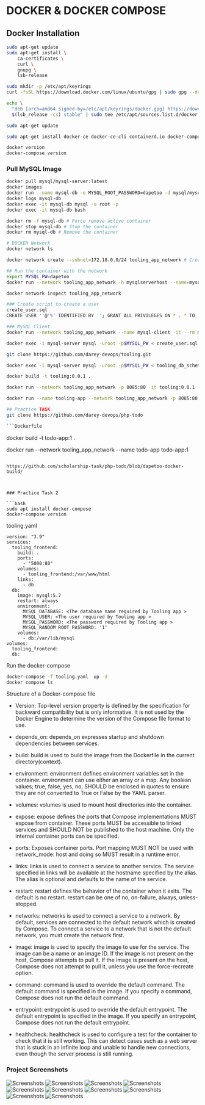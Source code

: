 # DOCKER &AMP; DOCKER COMPOSE

## Docker Installation

```bash
sudo apt-get update
sudo apt-get install \
    ca-certificates \
    curl \
    gnupg \
    lsb-release

sudo mkdir -p /etc/apt/keyrings
curl -fsSL https://download.docker.com/linux/ubuntu/gpg | sudo gpg --dearmor -o /etc/apt/keyrings/docker.gpg

echo \
  "deb [arch=amd64 signed-by=/etc/apt/keyrings/docker.gpg] https://download.docker.com/linux/ubuntu \
  $(lsb_release -cs) stable" | sudo tee /etc/apt/sources.list.d/docker.list > /dev/null

sudo apt-get update

sudo apt-get install docker-ce docker-ce-cli containerd.io docker-compose-plugin docker-compose

docker version
docker-compose version

```

### Pull MySQL Image

```bash
docker pull mysql/mysql-server:latest
docker images
docker run --name mysql-db -e MYSQL_ROOT_PASSWORD=dapetoo -d mysql/mysql-server:latest
docker logs mysql-db
docker exec -it mysql-db mysql -u root -p
docker exec -it mysql-db bash

docker rm -f mysql-db # Force remove active container
docker stop mysql-db # Stop the container
docker rm mysql-db # Remove the container

# DOCKER Network
docker network ls

docker network create --subnet=172.18.0.0/24 tooling_app_network # Create a network

## Run the container with the network
export MYSQL_PW=dapetoo
docker run --network tooling_app_network -h mysqlserverhost --name=mysql-server -e MYSQL_ROOT_PASSWORD=$MYSQL_PW  -d mysql/mysql-server:latest 

docker network inspect tooling_app_network

### Create script to create a user
create_user.sql
CREATE USER ''@'%' IDENTIFIED BY ''; GRANT ALL PRIVILEGES ON * . * TO ''@'%';

### MySQL Client
docker run --network tooling_app_network --name mysql-client -it --rm mysql mysql -h mysqlserverhost -u  -p 

docker exec -i mysql-server mysql -uroot -p$MYSQL_PW < create_user.sql 

git clone https://github.com/darey-devops/tooling.git

docker exec -i mysql-server mysql -uroot -p$MYSQL_PW < tooling_db_schema.sql

docker build -t tooling:0.0.1 .

docker run --network tooling_app_network -p 8085:80 -it tooling:0.0.1 

docker run --name tooling-app --network tooling_app_network -p 8085:80 -it tooling:0.0.1 

## Practice TASK
git clone https://github.com/darey-devops/php-todo

```Dockerfile

```

docker build -t todo-app:1 .

docker run --network tooling_app_network --name todo-app todo-app:1

```

https://github.com/scholarship-task/php-todo/blob/dapetoo-docker-build/



### Practice Task 2

```bash
sudo apt install docker-compose 
docker-compose version
```

tooling.yaml

```
version: "3.9"
services:
  tooling_frontend:
    build: .
    ports:
      - "5000:80"
    volumes:
      - tooling_frontend:/var/www/html
    links:
      - db
  db:
    image: mysql:5.7
    restart: always
    environment:
      MYSQL_DATABASE: <The database name required by Tooling app >
      MYSQL_USER: <The user required by Tooling app >
      MYSQL_PASSWORD: <The password required by Tooling app >
      MYSQL_RANDOM_ROOT_PASSWORD: '1'
    volumes:
      - db:/var/lib/mysql
volumes:
  tooling_frontend:
  db:
```

Run the docker-compose

```bash 
docker-compose -f tooling.yaml  up -d 
docker compose ls
```

Structure of a Docker-compose file

- Version: Top-level version property is defined by the specification for backward compatibility but is only informative. It is not used by the Docker Engine to determine the version of the Compose file format to use.

- depends_on: depends_on expresses startup and shutdown dependencies between services.

- build: build is used to build the image from the Dockerfile in the current directory(context).

- environment: environment defines environment variables set in the container. environment can use either an array or a map. Any boolean values; true, false, yes, no, SHOULD be enclosed in quotes to ensure they are not converted to True or False by the YAML parser.

- volumes: volumes is used to mount host directories into the container.

- expose: expose defines the ports that Compose implementations MUST expose from container. These ports MUST be accessible to linked services and SHOULD NOT be published to the host machine. Only the internal container ports can be specified.

- ports: Exposes container ports. Port mapping MUST NOT be used with network_mode: host and doing so MUST result in a runtime error.

- links: links is used to connect a service to another service. The service specified in links will be available at the hostname specified by the alias. The alias is optional and defaults to the name of the service.

- restart: restart defines the behavior of the container when it exits. The default is no restart. restart can be one of no, on-failure, always, unless-stopped.

- networks: networks is used to connect a service to a network. By default, services are connected to the default network which is created by Compose. To connect a service to a network that is not the default network, you must create the network first.

- image: image is used to specify the image to use for the service. The image can be a name or an image ID. If the image is not present on the host, Compose attempts to pull it. If the image is present on the host, Compose does not attempt to pull it, unless you use the force-recreate option.

- command: command is used to override the default command. The default command is specified in the image. If you specify a command, Compose does not run the default command.

- entrypoint: entrypoint is used to override the default entrypoint. The default entrypoint is specified in the image. If you specify an entrypoint, Compose does not run the default entrypoint.

- healthcheck: healthcheck is used to configure a test for the container to check that it is still working. This can detect cases such as a web server that is stuck in an infinite loop and unable to handle new connections, even though the server process is still running.


### Project Screenshots
![Screenshots](https://github.com/scholarship-task/docker/blob/main/screenshots/01.png)
![Screenshots](https://github.com/scholarship-task/docker/blob/main/screenshots/02.png)
![Screenshots](https://github.com/scholarship-task/docker/blob/main/screenshots/03.png)
![Screenshots](https://github.com/scholarship-task/docker/blob/main/screenshots/04.png)
![Screenshots](https://github.com/scholarship-task/docker/blob/main/screenshots/05.png)
![Screenshots](https://github.com/scholarship-task/docker/blob/main/screenshots/06.png)
![Screenshots](https://github.com/scholarship-task/docker/blob/main/screenshots/07.png)
![Screenshots](https://github.com/scholarship-task/docker/blob/main/screenshots/08.png)
![Screenshots](https://github.com/scholarship-task/docker/blob/main/screenshots/09.png)
![Screenshots](https://github.com/scholarship-task/docker/blob/main/screenshots/10.png)